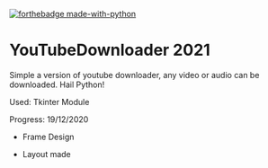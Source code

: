 [![forthebadge made-with-python](http://ForTheBadge.com/images/badges/made-with-python.svg)](https://www.python.org/)
# YouTubeDownloader 2021

Simple a version of youtube downloader, any video or audio can be downloaded. Hail Python!

Used: Tkinter Module

Progress: 19/12/2020

- Frame Design

- Layout made


